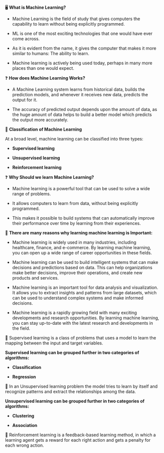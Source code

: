 🖥️ **What is Machine Learning?**

- Machine Learning is the field of study that gives computers the capability to learn without being explicitly programmed. 

- ML is one of the most exciting technologies that one would have ever come across. 

- As it is evident from the name, it gives the computer that makes it more similar to humans: The ability to learn. 

- Machine learning is actively being used today, perhaps in many more places than one would expect.

❓ **How does Machine Learning Works?**

- A Machine Learning system learns from historical data, builds the prediction models, and whenever it receives new data, predicts the output for it. 

- The accuracy of predicted output depends upon the amount of data, as the huge amount of data helps to build a better model which predicts the output more accurately.

🫧 **Classification of Machine Learning**

At a broad level, machine learning can be classified into three types:

- **Supervised learning**

- **Unsupervised learning**

- **Reinforcement learning**

❓ **Why Should we learn Machine Learning?**

- Machine learning is a powerful tool that can be used to solve a wide range of problems. 

- It allows computers to learn from data, without being explicitly programmed. 

- This makes it possible to build systems that can automatically improve their performance over time by learning from their experiences.

🎯 **There are many reasons why learning machine learning is Important:**

- Machine learning is widely used in many industries, including healthcare, finance, and e-commerce. By learning machine learning, you can open up a wide range of career opportunities in these fields.

- Machine learning can be used to build intelligent systems that can make decisions and predictions based on data. This can help organizations make better decisions, improve their operations, and create new products and services.

- Machine learning is an important tool for data analysis and visualization. It allows you to extract insights and patterns from large datasets, which can be used to understand complex systems and make informed decisions.

- Machine learning is a rapidly growing field with many exciting developments and research opportunities. By learning machine learning, you can stay up-to-date with the latest research and developments in the field.

🔹 Supervised learning is a class of problems that uses a model to learn the mapping between the input and target variables.

**Supervised learning can be grouped further in two categories of algorithms:**

- **Classification**

- **Regression**

🔹 In an Unsupervised learning problem the model tries to learn by itself and recognize patterns and extract the relationships among the data.

**Unsupervised learning can be grouped further in two categories of algorithms:**

- **Clustering**

- **Association**

🔹 Reinforcement learning is a feedback-based learning method, in which a learning agent gets a reward for each right action and gets a penalty for each wrong action.
